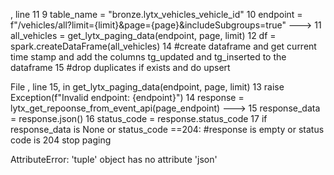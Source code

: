  <command-310280906947063>, line 11
      9 table_name = "bronze.lytx_vehicles_vehicle_id"
     10 endpoint = f"/vehicles/all?limit={limit}&page={page}&includeSubgroups=true"
---> 11 all_vehicles = get_lytx_paging_data(endpoint, page, limit)
     12 df = spark.createDataFrame(all_vehicles)
     14 #create dataframe and get current time stamp and add the columns tg_updated and tg_inserted to the dataframe
     15 #drop duplicates if exists and do upsert

File <command-310280906947130>, line 15, in get_lytx_paging_data(endpoint, page, limit)
     13     raise Exception(f"Invalid endpoint: {endpoint}")
     14 response = lytx_get_repoonse_from_event_api(page_endpoint)
---> 15 response_data = response.json()
     16 status_code = response.status_code
     17 if response_data is None or status_code ==204: #response is empty or status code is 204 stop paging

AttributeError: 'tuple' object has no attribute 'json'
